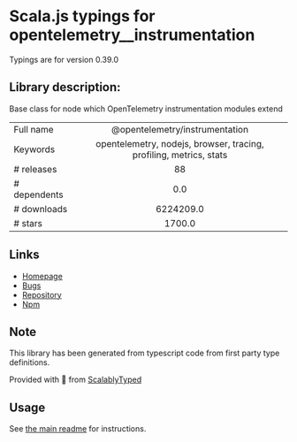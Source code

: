 
# Scala.js typings for opentelemetry__instrumentation

Typings are for version 0.39.0

## Library description:
Base class for node which OpenTelemetry instrumentation modules extend

|                    |                 |
| ------------------ | :-------------: |
| Full name          | @opentelemetry/instrumentation |
| Keywords           | opentelemetry, nodejs, browser, tracing, profiling, metrics, stats |
| # releases         | 88 |
| # dependents       | 0.0 |
| # downloads        | 6224209.0 |
| # stars            | 1700.0 |

## Links
- [Homepage](https://github.com/open-telemetry/opentelemetry-js/tree/main/experimental/packages/opentelemetry-instrumentation)
- [Bugs](https://github.com/open-telemetry/opentelemetry-js/issues)
- [Repository](https://github.com/open-telemetry/opentelemetry-js)
- [Npm](https://www.npmjs.com/package/%40opentelemetry%2Finstrumentation)
    


## Note
This library has been generated from typescript code from first party type definitions.

Provided with :purple_heart: from [ScalablyTyped](https://github.com/oyvindberg/ScalablyTyped)

## Usage
See [the main readme](../../readme.md) for instructions.


